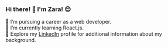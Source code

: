 ### Hi there! 👋 I'm Zara! 😊

🚀 I’m pursuing a career as a web developer.<br>
🌱 I’m currently learning React.js.<br>
🔗 Explore my [LinkedIn](https://www.linkedin.com/in/zahra-ilkhan/) profile for additional information about my background.

<!--
**zarail/zarail** is a ✨ _special_ ✨ repository because its `README.md` (this file) appears on your GitHub profile.

Here are some ideas to get you started:

- 🔭 I’m currently working on ...
- 🌱 I’m currently learning ...
- 👯 I’m looking to collaborate on ...
- 🤔 I’m looking for help with ...
- 💬 Ask me about ...
- 📫 How to reach me: ...
- 😄 Pronouns: ...
- ⚡ Fun fact: ...
-->
